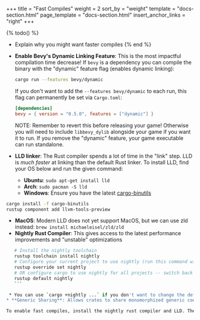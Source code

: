 +++
title = "Fast Compiles"
weight = 2
sort_by = "weight"
template = "docs-section.html"
page_template = "docs-section.html"
insert_anchor_links = "right"
+++

{% todo() %}
* Explain why you might want faster compiles
{% end %}

* **Enable Bevy's Dynamic Linking Feature**: This is the most impactful compilation time decrease! If `bevy` is a dependency you can compile the binary with the "dynamic" feature flag (enables dynamic linking):

    ```sh
    cargo run --features bevy/dynamic
    ```

    If you don't want to add the `--features bevy/dynamic` to each run, this flag can permanently be set via `Cargo.toml`:

    ```toml
    [dependencies]
    bevy = { version = "0.5.0", features = ["dynamic"] }
    ```

    NOTE: Remember to revert this before releasing your game! Otherwise you will need to include `libbevy_dylib` alongside your game if you want it to run. If you remove the "dynamic" feature, your game executable can run standalone.

* **LLD linker**: The Rust compiler spends a lot of time in the "link" step. LLD is _much faster_ at linking than the default Rust linker. To install LLD, find your OS below and run the given command:
  * **Ubuntu**: `sudo apt-get install lld`
  * **Arch**: `sudo pacman -S lld`
  * **Windows**: Ensure you have the latest [cargo-binutils](https://github.com/rust-embedded/cargo-binutils)

 ```sh
 cargo install -f cargo-binutils
 rustup component add llvm-tools-preview
 ```

* **MacOS**: Modern LLD does not yet support MacOS, but we can use zld instead: `brew install michaeleisel/zld/zld`
* **Nightly Rust Compiler**: This gives access to the latest performance improvements and "unstable" optimizations

 ```sh
    # Install the nightly toolchain
    rustup toolchain install nightly
    # Configure your current project to use nightly (run this command within the project)
    rustup override set nightly
    # OR configure cargo to use nightly for all projects -- switch back with `rustup default stable`
    rustup default nightly
    ```

  * You can use `cargo +nightly ...` if you don't want to change the default to nightly.
* **Generic Sharing**: Allows crates to share monomorphized generic code instead of duplicating it. In some cases this allows us to "precompile" generic code so it doesn't affect iterative compiles. This is only available on nightly Rust.

To enable fast compiles, install the nightly rust compiler and LLD. Then copy [this file](https://github.com/bevyengine/bevy/blob/main/.cargo/config_fast_builds) to `YOUR_WORKSPACE/.cargo/config.toml`. For the project in this guide, that would be `my_bevy_game/.cargo/config.toml`.
